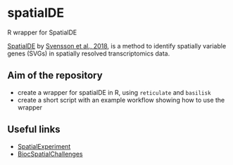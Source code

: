 
<!-- README.md is generated from README.Rmd. Please edit that file -->

# spatialDE

<!-- badges: start -->

<!-- badges: end -->

R wrapper for SpatialDE

[SpatialDE](https://github.com/Teichlab/SpatialDE) by [Svensson et
al., 2018](https://www.nature.com/articles/nmeth.4636), is a method to
identify spatially variable genes (SVGs) in spatially resolved
transcriptomics data.

## Aim of the repository

  - create a wrapper for spatialDE in R, using `reticulate` and
    `basilisk`
  - create a short script with an example workflow showing how to use
    the wrapper

## Useful links

  - [SpatialExperiment](https://github.com/drighelli/SpatialExperiment)
  - [BiocSpatialChallenges](https://helenalc.github.io/BiocSpatialChallenges/index.html)
